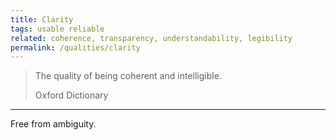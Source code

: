 ```yaml
---
title: Clarity
tags: usable reliable
related: coherence, transparency, understandability, legibility
permalink: /qualities/clarity
---
```


>The quality of being coherent and intelligible.
>
>Oxford Dictionary

<hr>

Free from ambiguity.